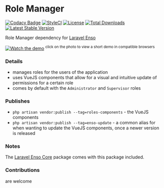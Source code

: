 # Role Manager
[![Codacy Badge](https://api.codacy.com/project/badge/Grade/bd4373f8222b4bcb81c08148404909c9)](https://www.codacy.com/app/laravel-enso/RoleManager?utm_source=github.com&utm_medium=referral&utm_content=laravel-enso/RoleManager&utm_campaign=badger)
[![StyleCI](https://styleci.io/repos/94814370/shield?branch=master)](https://styleci.io/repos/94814370)
[![License](https://poser.pugx.org/laravel-enso/rolemanager/license)](https://https://packagist.org/packages/laravel-enso/rolemanager)
[![Total Downloads](https://poser.pugx.org/laravel-enso/rolemanager/downloads)](https://packagist.org/packages/laravel-enso/rolemanager)
[![Latest Stable Version](https://poser.pugx.org/laravel-enso/rolemanager/version)](https://packagist.org/packages/laravel-enso/rolemanager)

Role Manager dependency for [Laravel Enso](https://github.com/laravel-enso/Enso)

[![Watch the demo](https://laravel-enso.github.io/rolemanager/screenshots/Selection_021.png)](https://laravel-enso.github.io/rolemanager/videos/demo_01.webm)
<sup>click on the photo to view a short demo in compatible browsers</sup>


### Details

- manages roles for the users of the application
- uses VueJS components that allow for a visual and intuitive update of permissions for a certain role
- comes by default with the `Administrator` and `Supervisor` roles

### Publishes

- `php artisan vendor:publish --tag=roles-components` - the VueJS components
- `php artisan vendor:publish --tag=enso-update` - a common alias for when wanting to update the VueJS components, 
once a newer version is released

### Notes

The [Laravel Enso Core](https://github.com/laravel-enso/Core) package comes with this package included.

### Contributions

are welcome